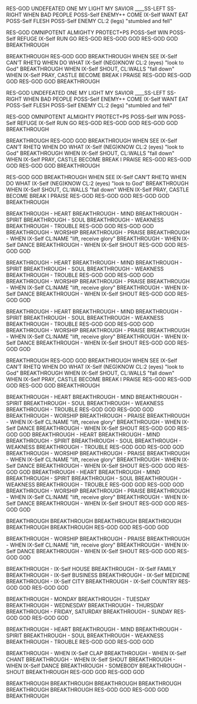 RES-GOD UNDEFEATED ONE
MY LIGHT MY SAVIOR
	____SS-LEFT SS-RIGHT
WHEN BAD PEOPLE POSS-Self ENEMY++
COME IX-Self WANT EAT POSS-Self FLESH
POSS-Self ENEMY CL:2 (legs) "stumbled and fell"

RES-GOD OMNIPOTENT ALMIGHTY
PROTECT+PS POSS-Self WIN
POSS-Self REFUGE IX-Self RUN GO RES-GOD
RES-GOD GOD
RES-GOD GOD BREAKTHROUGH

BREAKTHROUGH 
RES-GOD GOD BREAKTHROUGH
WHEN SEE IX-Self CAN’T
	       RHETQ
WHEN DO WHAT IX-Self (NEG)KNOW
CL:2 (eyes) "look to God"
BREAKTHROUGH
WHEN IX-Self SHOUT, CL:WALLS "fall down"
WHEN IX-Self PRAY, CASTLE BECOME BREAK
I PRAISE RES-GOD
RES-GOD GOD
RES-GOD GOD BREAKTHROUGH

RES-GOD UNDEFEATED ONE
MY LIGHT MY SAVIOR
	____SS-LEFT SS-RIGHT
WHEN BAD PEOPLE POSS-Self ENEMY++
COME IX-Self WANT EAT POSS-Self FLESH
POSS-Self ENEMY CL:2 (legs) "stumbled and fell"

RES-GOD OMNIPOTENT ALMIGHTY
PROTECT+PS POSS-Self WIN
POSS-Self REFUGE IX-Self RUN GO RES-GOD
RES-GOD GOD
RES-GOD GOD BREAKTHROUGH

BREAKTHROUGH 
RES-GOD GOD BREAKTHROUGH
WHEN SEE IX-Self CAN’T
	       RHETQ
WHEN DO WHAT IX-Self (NEG)KNOW
CL:2 (eyes) "look to God"
BREAKTHROUGH
WHEN IX-Self SHOUT, CL:WALLS "fall down"
WHEN IX-Self PRAY, CASTLE BECOME BREAK
I PRAISE RES-GOD
RES-GOD GOD
RES-GOD GOD BREAKTHROUGH

RES-GOD GOD BREAKTHROUGH
WHEN SEE IX-Self CAN’T
	       RHETQ
WHEN DO WHAT IX-Self (NEG)KNOW
CL:2 (eyes) "look to God"
BREAKTHROUGH
WHEN IX-Self SHOUT, CL:WALLS "fall down"
WHEN IX-Self PRAY, CASTLE BECOME BREAK
I PRAISE RES-GOD
RES-GOD GOD
RES-GOD GOD BREAKTHROUGH

BREAKTHROUGH - HEART
BREAKTHROUGH - MIND
BREAKTHROUGH - SPIRIT
BREAKTHROUGH - SOUL
BREAKTHROUGH - WEAKNESS
BREAKTHROUGH - TROUBLE
RES-GOD GOD
RES-GOD GOD
BREAKTHROUGH - WORSHIP
BREAKTHROUGH - PRAISE
BREAKTHROUGH - WHEN IX-Self CL:NAME "lift, receive glory"
BREAKTHROUGH - WHEN IX-Self DANCE
BREAKTHROUGH - WHEN IX-Self SHOUT
RES-GOD GOD
RES-GOD GOD

BREAKTHROUGH - HEART
BREAKTHROUGH - MIND
BREAKTHROUGH - SPIRIT
BREAKTHROUGH - SOUL
BREAKTHROUGH - WEAKNESS
BREAKTHROUGH - TROUBLE
RES-GOD GOD
RES-GOD GOD
BREAKTHROUGH - WORSHIP
BREAKTHROUGH - PRAISE
BREAKTHROUGH - WHEN IX-Self CL:NAME "lift, receive glory"
BREAKTHROUGH - WHEN IX-Self DANCE
BREAKTHROUGH - WHEN IX-Self SHOUT
RES-GOD GOD
RES-GOD GOD

BREAKTHROUGH - HEART
BREAKTHROUGH - MIND
BREAKTHROUGH - SPIRIT
BREAKTHROUGH - SOUL
BREAKTHROUGH - WEAKNESS
BREAKTHROUGH - TROUBLE
RES-GOD GOD
RES-GOD GOD
BREAKTHROUGH - WORSHIP
BREAKTHROUGH - PRAISE
BREAKTHROUGH - WHEN IX-Self CL:NAME "lift, receive glory"
BREAKTHROUGH - WHEN IX-Self DANCE
BREAKTHROUGH - WHEN IX-Self SHOUT
RES-GOD GOD
RES-GOD GOD

BREAKTHROUGH 
RES-GOD GOD BREAKTHROUGH
WHEN SEE IX-Self CAN’T
	       RHETQ
WHEN DO WHAT IX-Self (NEG)KNOW
CL:2 (eyes) "look to God"
BREAKTHROUGH
WHEN IX-Self SHOUT, CL:WALLS "fall down"
WHEN IX-Self PRAY, CASTLE BECOME BREAK
I PRAISE RES-GOD
RES-GOD GOD
RES-GOD GOD BREAKTHROUGH

BREAKTHROUGH - HEART
BREAKTHROUGH - MIND
BREAKTHROUGH - SPIRIT
BREAKTHROUGH - SOUL
BREAKTHROUGH - WEAKNESS
BREAKTHROUGH - TROUBLE
RES-GOD GOD
RES-GOD GOD
BREAKTHROUGH - WORSHIP
BREAKTHROUGH - PRAISE
BREAKTHROUGH - WHEN IX-Self CL:NAME "lift, receive glory"
BREAKTHROUGH - WHEN IX-Self DANCE
BREAKTHROUGH - WHEN IX-Self SHOUT
RES-GOD GOD
RES-GOD GOD
BREAKTHROUGH - HEART
BREAKTHROUGH - MIND
BREAKTHROUGH - SPIRIT
BREAKTHROUGH - SOUL
BREAKTHROUGH - WEAKNESS
BREAKTHROUGH - TROUBLE
RES-GOD GOD
RES-GOD GOD
BREAKTHROUGH - WORSHIP
BREAKTHROUGH - PRAISE
BREAKTHROUGH - WHEN IX-Self CL:NAME "lift, receive glory"
BREAKTHROUGH - WHEN IX-Self DANCE
BREAKTHROUGH - WHEN IX-Self SHOUT
RES-GOD GOD
RES-GOD GOD
BREAKTHROUGH - HEART
BREAKTHROUGH - MIND
BREAKTHROUGH - SPIRIT
BREAKTHROUGH - SOUL
BREAKTHROUGH - WEAKNESS
BREAKTHROUGH - TROUBLE
RES-GOD GOD
RES-GOD GOD
BREAKTHROUGH - WORSHIP
BREAKTHROUGH - PRAISE
BREAKTHROUGH - WHEN IX-Self CL:NAME "lift, receive glory"
BREAKTHROUGH - WHEN IX-Self DANCE
BREAKTHROUGH - WHEN IX-Self SHOUT
RES-GOD GOD
RES-GOD GOD

BREAKTHROUGH
BREAKTHROUGH
BREAKTHROUGH
BREAKTHROUGH
BREAKTHROUGH
BREAKTHROUGH
RES-GOD GOD
RES-GOD GOD

BREAKTHROUGH - WORSHIP
BREAKTHROUGH - PRAISE
BREAKTHROUGH - WHEN IX-Self CL:NAME "lift, receive glory"
BREAKTHROUGH - WHEN IX-Self DANCE
BREAKTHROUGH - WHEN IX-Self SHOUT
RES-GOD GOD
RES-GOD GOD

BREAKTHROUGH - IX-Self HOUSE
BREAKTHROUGH - IX-Self FAMILY
BREAKTHROUGH - IX-Self BUSINESS
BREAKTHROUGH - IX-Self MEDICINE
BREAKTHROUGH - IX-Self CITY
BREAKTHROUGH - IX-Self COUNTRY
RES-GOD GOD
RES-GOD GOD


BREAKTHROUGH - MONDAY
BREAKTHROUGH - TUESDAY
BREAKTHROUGH - WEDNESDAY
BREAKTHROUGH - THURSDAY
BREAKTHROUGH - FRIDAY, SATURDAY
BREAKTHROUGH - SUNDAY
RES-GOD GOD
RES-GOD GOD

BREAKTHROUGH - HEART
BREAKTHROUGH - MIND
BREAKTHROUGH - SPIRIT
BREAKTHROUGH - SOUL
BREAKTHROUGH - WEAKNESS
BREAKTHROUGH - TROUBLE
RES-GOD GOD
RES-GOD GOD

BREAKTHROUGH - WHEN IX-Self CLAP
BREAKTHROUGH - WHEN IX-Self CHANT
BREAKTHROUGH - WHEN IX-Self SHOUT
BREAKTHROUGH - WHEN IX-Self DANCE
BREAKTHROUGH - SOMEBODY
BREAKTHROUGH - SHOUT BREAKTHROUGH
RES-GOD GOD
RES-GOD GOD

BREAKTHROUGH
BREAKTHROUGH
BREAKTHROUGH
BREAKTHROUGH
BREAKTHROUGH
BREAKTHROUGH
RES-GOD GOD
RES-GOD GOD BREAKTHROUGH
